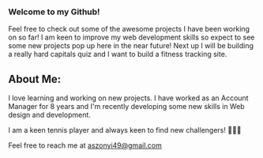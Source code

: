 ### Welcome to my Github!

Feel free to check out some of the awesome projects I have been working on so far! I am keen to improve my web development skills so expect to see some new projects pop up here in the near future! Next up I will be building a really hard capitals quiz and I want to build a fitness tracking site.

## About Me:

I love learning and working on new projects. I have worked as an Account Manager for 8 years and I'm recently developing some new skills in Web design and development.

I am a keen tennis player and always keen to find new challengers! 🎾🎾🎾

Feel free to reach me at aszonyi49@gmail.com
